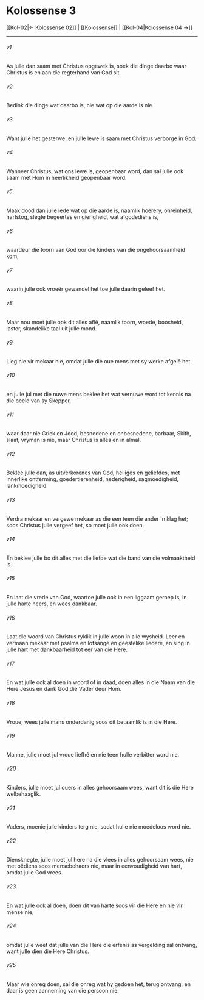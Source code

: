 # Kolossense 3

[[Kol-02|← Kolossense 02]] | [[Kolossense]] | [[Kol-04|Kolossense 04 →]]
***

###### v1
As julle dan saam met Christus opgewek is, soek die dinge daarbo waar Christus is en aan die regterhand van God sit. 
###### v2
Bedink die dinge wat daarbo is, nie wat op die aarde is nie. 
###### v3
Want julle het gesterwe, en julle lewe is saam met Christus verborge in God. 
###### v4
Wanneer Christus, wat ons lewe is, geopenbaar word, dan sal julle ook saam met Hom in heerlikheid geopenbaar word. 
###### v5
Maak dood dan julle lede wat op die aarde is, naamlik hoerery, onreinheid, hartstog, slegte begeertes en gierigheid, wat afgodediens is, 
###### v6
waardeur die toorn van God oor die kinders van die ongehoorsaamheid kom, 
###### v7
waarin julle ook vroeër gewandel het toe julle daarin geleef het. 
###### v8
Maar nou moet julle ook dit alles aflê, naamlik toorn, woede, boosheid, laster, skandelike taal uit julle mond. 
###### v9
Lieg nie vir mekaar nie, omdat julle die oue mens met sy werke afgelê het 
###### v10
en julle jul met die nuwe mens beklee het wat vernuwe word tot kennis na die beeld van sy Skepper, 
###### v11
waar daar nie Griek en Jood, besnedene en onbesnedene, barbaar, Skith, slaaf, vryman is nie, maar Christus is alles en in almal. 
###### v12
Beklee julle dan, as uitverkorenes van God, heiliges en geliefdes, met innerlike ontferming, goedertierenheid, nederigheid, sagmoedigheid, lankmoedigheid. 
###### v13
Verdra mekaar en vergewe mekaar as die een teen die ander 'n klag het; soos Christus julle vergeef het, so moet julle ook doen. 
###### v14
En beklee julle bo dit alles met die liefde wat die band van die volmaaktheid is. 
###### v15
En laat die vrede van God, waartoe julle ook in een liggaam geroep is, in julle harte heers, en wees dankbaar. 
###### v16
Laat die woord van Christus ryklik in julle woon in alle wysheid. Leer en vermaan mekaar met psalms en lofsange en geestelike liedere, en sing in julle hart met dankbaarheid tot eer van die Here. 
###### v17
En wat julle ook al doen in woord of in daad, doen alles in die Naam van die Here Jesus en dank God die Vader deur Hom. 
###### v18
Vroue, wees julle mans onderdanig soos dit betaamlik is in die Here. 
###### v19
Manne, julle moet jul vroue liefhê en nie teen hulle verbitter word nie. 
###### v20
Kinders, julle moet jul ouers in alles gehoorsaam wees, want dit is die Here welbehaaglik. 
###### v21
Vaders, moenie julle kinders terg nie, sodat hulle nie moedeloos word nie. 
###### v22
Diensknegte, julle moet jul here na die vlees in alles gehoorsaam wees, nie met oëdiens soos mensebehaers nie, maar in eenvoudigheid van hart, omdat julle God vrees. 
###### v23
En wat julle ook al doen, doen dit van harte soos vir die Here en nie vir mense nie, 
###### v24
omdat julle weet dat julle van die Here die erfenis as vergelding sal ontvang, want julle dien die Here Christus. 
###### v25
Maar wie onreg doen, sal die onreg wat hy gedoen het, terug ontvang; en daar is geen aanneming van die persoon nie. 
